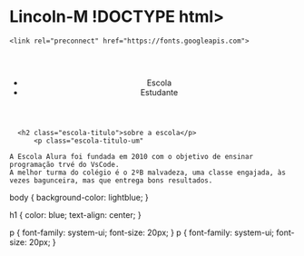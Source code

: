# Lincoln-M !DOCTYPE html>
<html lang="pt-br">
<head>
    <meta charset="UTF-8">
    <meta http-equiv="X-UA-Compatible" content="IE=edge">
    <meta name="viewport" content="width=device-width, initial-scale=1.0">

    <link rel="preconnect" href="https://fonts.googleapis.com">
<link rel="preconnect" href="https://fonts.gstatic.com" crossorigin>
<link href="https://fonts.googleapis.com/css2?family=Poppins:ital,wght@0,100;0,200;0,300;0,400;0,500;0,600;0,700;0,800;0,900;1,100;1,200;1,300;1,400;1,500;1,600;1,700;1,800;1,900&display=swap" rel="stylesheet">
    <link rel="stylesheet" href="style.css">
    <title>Escola Alura</title>
</head>
<body>
    <header class="cabecalho">
        <h1>
            <img class="cabecalho-imagem" src="alurastart logo 1.png" alt="">
        </h1>
        <ul class="cabecalho-lista-item">
            <li class="cabecalho-lista-item">Escola</li>
            <li class="cabecalho-lista-item">Estudante</li>
        </ul>
    </header>
<section class="escola"

  <div>

      <h2 class="escola-titulo">sobre a escola</p>
          <p class="escola-titulo-um"
          
    A Escola Alura foi fundada em 2010 com o objetivo de ensinar programação trvé do VsCode.
    A melhor turma do colégio é o 2ºB malvadeza, uma classe engajada, às vezes bagunceira, mas que entrega bons resultados.
   
</div>
</body>
</html>
body {
    background-color: lightblue;
  }
  
  h1 {
    color: blue;
    text-align: center;
  }
  
  p {
    font-family: system-ui;
    font-size: 20px;
  }
  p {
    font-family: system-ui;
    font-size: 20px;
  }
